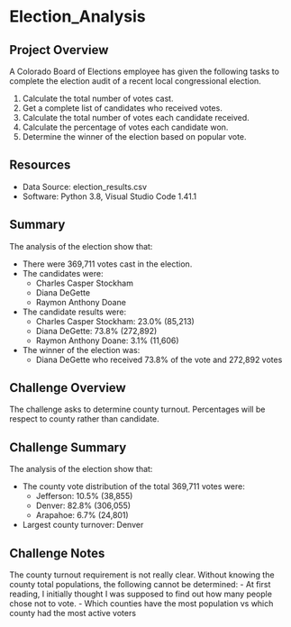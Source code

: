 # Election_Analysis

## Project Overview
A Colorado Board of Elections employee has given the following tasks to complete the election audit of a recent local congressional election.

1. Calculate the total number of votes cast.
2. Get a complete list of candidates who received votes.
3. Calculate the total number of votes each candidate received.
4. Calculate the percentage of votes each candidate won.
5. Determine the winner of the election based on popular vote.

## Resources
- Data Source: election_results.csv
- Software: Python 3.8, Visual Studio Code 1.41.1

## Summary
The analysis of the election show that:
- There were 369,711 votes cast in the election.
- The candidates were:
	- Charles Casper Stockham
	- Diana DeGette
	- Raymon Anthony Doane
- The candidate results were: 
	- Charles Casper Stockham: 23.0% (85,213)
	- Diana DeGette: 73.8% (272,892)
	- Raymon Anthony Doane: 3.1% (11,606)
- The winner of the election was:
	- Diana DeGette who received 73.8% of the vote and 272,892 votes

## Challenge Overview
The challenge asks to determine county turnout. Percentages will be respect to county rather than candidate.

## Challenge Summary
The analysis of the election show that:
- The county vote distribution of the total 369,711 votes were:
	- Jefferson: 10.5% (38,855)
	- Denver: 82.8% (306,055)
	- Arapahoe: 6.7% (24,801)
- Largest county turnover: Denver

## Challenge Notes
The county turnout requirement is not really clear. Without knowing the county total populations, the following cannot be determined:
	- At first reading, I initially thought I was supposed to find out how many people chose not to vote. 
	- Which counties have the most population vs which county had the most active voters

